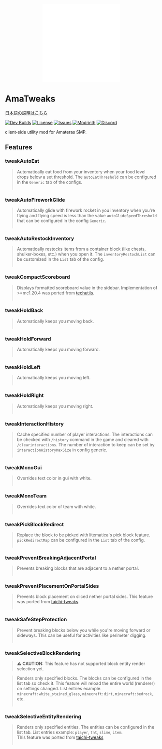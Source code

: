 <img src="https://raw.githubusercontent.com/amateras-server/ama-tweaks/main/src/main/resources/assets/ama-tweaks/ama_alpha_white_1280.png" width="256" style="display: block; margin: auto;">


# AmaTweaks

[日本語の説明はこちら](README_ja.md)

[![Dev Builds](https://github.com/amateras-server/ama-tweaks/actions/workflows/gradle.yml/badge.svg)](https://github.com/amateras-server/ama-tweaks/actions/workflows/gradle.yml)
[![License](https://img.shields.io/github/license/amateras-server/ama-tweaks.svg)](https://opensource.org/licenses/MIT)
[![Issues](https://img.shields.io/github/issues/amateras-server/ama-tweaks.svg)](https://github.com/amateras-server/ama-tweaks/issues)
[![Modrinth](https://img.shields.io/modrinth/dt/amatweaks?label=Modrinth%20Downloads)](https://modrinth.com/mod/amatweaks)
[![Discord](https://img.shields.io/discord/1157213775791935539)](https://discord.gg/YFJff2Bkx8)

client-side utility mod for Amateras SMP.

## Features


### tweakAutoEat

> Automatically eat food from your inventory when your food level drops below a set threshold.
The `autoEatThreshold` can be configured in the `Generic` tab of the configs.
<br><br>

### tweakAutoFireworkGlide

> Automatically glide with firework rocket in you inventory when you're flying and flying speed is less than the value `autoGlideSpeedThreshold` that can be configured in the config `Generic`.
<br><br>

### tweakAutoRestockInventory

> Automatically restocks items from a container block (like chests, shulker-boxes, etc.) when you open it.
The `inventoryRestockList` can be customized in the `List` tab of the config.
<br><br>

### tweakCompactScoreboard

> Displays formatted scoreboard value in the sidebar.
Implementation of >=mc1.20.4 was ported from [techutils](https://github.com/Kikugie/techutils).
<br><br>

### tweakHoldBack

> Automatically keeps you moving back.
<br><br>

### tweakHoldForward

> Automatically keeps you moving forward.
<br><br>

### tweakHoldLeft

> Automatically keeps you moving left.
<br><br>

### tweakHoldRight

> Automatically keeps you moving right.
<br><br>

### tweakInteractionHistory

> Cache specified number of player interactions.
The interactions can be checked with `/history` command in the game and cleared with `/clearinteractions`.
The number of interaction to keep can be set by `interactionHistoryMaxSize` in config generic.
<br><br>

### tweakMonoGui

> Overrides text color in gui with white.
<br><br>

### tweakMonoTeam

> Overrides text color of team with white.
<br><br>

### tweakPickBlockRedirect

> Replace the block to be picked with litematica's pick block feature. `pickRedirectMap` can be configured in the `List` tab of the config.
<br><br>

### tweakPreventBreakingAdjacentPortal

> Prevents breaking blocks that are adjacent to a nether portal.
<br><br>

### tweakPreventPlacementOnPortalSides

> Prevents block placement on sliced nether portal sides.
This feature was ported from [taichi-tweaks](https://github.com/TaichiServer/taichi-tweaks)
<br><br>

### tweakSafeStepProtection

> Prevent breaking blocks below you while you're moving forward or sideways.
This can be useful for activities like perimeter digging.
<br><br>

### tweakSelectiveBlockRendering

> **⚠️ CAUTION:**
> This feature has not supported block entity render selection yet.<br>

> Renders only specified blocks. The blocks can be configured in the list tab so check it. This feature will reload the entire world (renderer) on settings changed.
List entries example: `minecraft:white_stained_glass`, `minecraft:dirt`, `minecraft:bedrock`, etc.
<br><br>

### tweakSelectiveEntityRendering

> Renders only specified entities. The entities can be configured in the list tab.
List entries example: `player`, `tnt`, `slime`, `item`.
<br> This feature was ported from [taichi-tweaks](https://github.com/TaichiServer/taichi-tweaks)
<br><br>